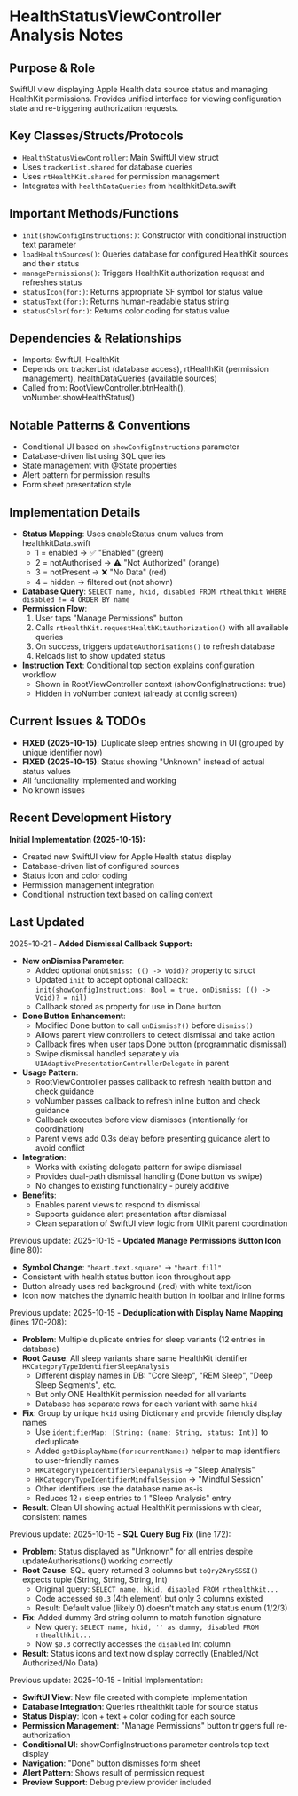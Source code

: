 # HealthStatusViewController Analysis Notes

## Purpose & Role
SwiftUI view displaying Apple Health data source status and managing HealthKit permissions. Provides unified interface for viewing configuration state and re-triggering authorization requests.

## Key Classes/Structs/Protocols
- `HealthStatusViewController`: Main SwiftUI view struct
- Uses `trackerList.shared` for database queries
- Uses `rtHealthKit.shared` for permission management
- Integrates with `healthDataQueries` from healthkitData.swift

## Important Methods/Functions
- `init(showConfigInstructions:)`: Constructor with conditional instruction text parameter
- `loadHealthSources()`: Queries database for configured HealthKit sources and their status
- `managePermissions()`: Triggers HealthKit authorization request and refreshes status
- `statusIcon(for:)`: Returns appropriate SF symbol for status value
- `statusText(for:)`: Returns human-readable status string
- `statusColor(for:)`: Returns color coding for status value

## Dependencies & Relationships
- Imports: SwiftUI, HealthKit
- Depends on: trackerList (database access), rtHealthKit (permission management), healthDataQueries (available sources)
- Called from: RootViewController.btnHealth(), voNumber.showHealthStatus()

## Notable Patterns & Conventions
- Conditional UI based on `showConfigInstructions` parameter
- Database-driven list using SQL queries
- State management with @State properties
- Alert pattern for permission results
- Form sheet presentation style

## Implementation Details
- **Status Mapping**: Uses enableStatus enum values from healthkitData.swift
  - 1 = enabled → ✅ "Enabled" (green)
  - 2 = notAuthorised → ⚠️ "Not Authorized" (orange)
  - 3 = notPresent → ❌ "No Data" (red)
  - 4 = hidden → filtered out (not shown)
- **Database Query**: `SELECT name, hkid, disabled FROM rthealthkit WHERE disabled != 4 ORDER BY name`
- **Permission Flow**:
  1. User taps "Manage Permissions" button
  2. Calls `rtHealthKit.requestHealthKitAuthorization()` with all available queries
  3. On success, triggers `updateAuthorisations()` to refresh database
  4. Reloads list to show updated status
- **Instruction Text**: Conditional top section explains configuration workflow
  - Shown in RootViewController context (showConfigInstructions: true)
  - Hidden in voNumber context (already at config screen)

## Current Issues & TODOs
- **FIXED (2025-10-15)**: Duplicate sleep entries showing in UI (grouped by unique identifier now)
- **FIXED (2025-10-15)**: Status showing "Unknown" instead of actual status values
- All functionality implemented and working
- No known issues

## Recent Development History
**Initial Implementation (2025-10-15):**
- Created new SwiftUI view for Apple Health status display
- Database-driven list of configured sources
- Status icon and color coding
- Permission management integration
- Conditional instruction text based on calling context

## Last Updated
2025-10-21 - **Added Dismissal Callback Support:**
- **New onDismiss Parameter**:
  - Added optional `onDismiss: (() -> Void)?` property to struct
  - Updated `init` to accept optional callback: `init(showConfigInstructions: Bool = true, onDismiss: (() -> Void)? = nil)`
  - Callback stored as property for use in Done button
- **Done Button Enhancement**:
  - Modified Done button to call `onDismiss?()` before `dismiss()`
  - Allows parent view controllers to detect dismissal and take action
  - Callback fires when user taps Done button (programmatic dismissal)
  - Swipe dismissal handled separately via `UIAdaptivePresentationControllerDelegate` in parent
- **Usage Pattern**:
  - RootViewController passes callback to refresh health button and check guidance
  - voNumber passes callback to refresh inline button and check guidance
  - Callback executes before view dismisses (intentionally for coordination)
  - Parent views add 0.3s delay before presenting guidance alert to avoid conflict
- **Integration**:
  - Works with existing delegate pattern for swipe dismissal
  - Provides dual-path dismissal handling (Done button vs swipe)
  - No changes to existing functionality - purely additive
- **Benefits**:
  - Enables parent views to respond to dismissal
  - Supports guidance alert presentation after dismissal
  - Clean separation of SwiftUI view logic from UIKit parent coordination

Previous update:
2025-10-15 - **Updated Manage Permissions Button Icon** (line 80):
- **Symbol Change**: `"heart.text.square"` → `"heart.fill"`
- Consistent with health status button icon throughout app
- Button already uses red background (.red) with white text/icon
- Icon now matches the dynamic health button in toolbar and inline forms

Previous update:
2025-10-15 - **Deduplication with Display Name Mapping** (lines 170-208):
- **Problem**: Multiple duplicate entries for sleep variants (12 entries in database)
- **Root Cause**: All sleep variants share same HealthKit identifier `HKCategoryTypeIdentifierSleepAnalysis`
  - Different display names in DB: "Core Sleep", "REM Sleep", "Deep Sleep Segments", etc.
  - But only ONE HealthKit permission needed for all variants
  - Database has separate rows for each variant with same `hkid`
- **Fix**: Group by unique `hkid` using Dictionary and provide friendly display names
  - Use `identifierMap: [String: (name: String, status: Int)]` to deduplicate
  - Added `getDisplayName(for:currentName:)` helper to map identifiers to user-friendly names
  - `HKCategoryTypeIdentifierSleepAnalysis` → "Sleep Analysis"
  - `HKCategoryTypeIdentifierMindfulSession` → "Mindful Session"
  - Other identifiers use the database name as-is
  - Reduces 12+ sleep entries to 1 "Sleep Analysis" entry
- **Result**: Clean UI showing actual HealthKit permissions with clear, consistent names

Previous update:
2025-10-15 - **SQL Query Bug Fix** (line 172):
- **Problem**: Status displayed as "Unknown" for all entries despite updateAuthorisations() working correctly
- **Root Cause**: SQL query returned 3 columns but `toQry2ArySSSI()` expects tuple (String, String, String, Int)
  - Original query: `SELECT name, hkid, disabled FROM rthealthkit...`
  - Code accessed `$0.3` (4th element) but only 3 columns existed
  - Result: Default value (likely 0) doesn't match any status enum (1/2/3)
- **Fix**: Added dummy 3rd string column to match function signature
  - New query: `SELECT name, hkid, '' as dummy, disabled FROM rthealthkit...`
  - Now `$0.3` correctly accesses the `disabled` Int column
- **Result**: Status icons and text now display correctly (Enabled/Not Authorized/No Data)

Previous update:
2025-10-15 - Initial Implementation:
- **SwiftUI View**: New file created with complete implementation
- **Database Integration**: Queries rthealthkit table for source status
- **Status Display**: Icon + text + color coding for each source
- **Permission Management**: "Manage Permissions" button triggers full re-authorization
- **Conditional UI**: showConfigInstructions parameter controls top text display
- **Navigation**: "Done" button dismisses form sheet
- **Alert Pattern**: Shows result of permission request
- **Preview Support**: Debug preview provider included
